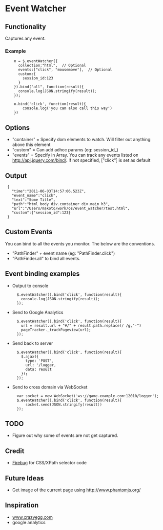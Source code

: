 # Event Watcher

## Functionality

Captures any event.

### Example

		o = $.eventWatcher({
		  collection:"html",  // Optional
		  events:["click", "mousemove"],  // Optional
		  custom:{
		    session_id:123
		  }
		}).bind("all", function(result){
		  console.log(JSON.stringify(result));
		});

		o.bind('click', function(result){
			console.log('you can also call this way')
		})

## Options

- "container" = Specify dom elements to watch. Will filter out anything above this element
- "custom" = Can add adhoc params (eg: session_id_)
- "events" = Specify in Array. You can track any events listed on http://api.jquery.com/bind/. If not specified, ["click"] is set as default

## Output

	 {
	   "time":"2011-06-03T14:57:06.523Z",
	   "event_name":"click",
	   "text":"Some Title",
	   "path":"html body div.container div.main h3",
	   "url":"/Users/makoto/work/os/event_watcher/test.html",
	   "custom":{"session_id":123}
	 }

## Custom Events

You can bind to all the events you monitor. The below are the conventions.

- "PathFinder" + event name (eg: "PathFinder.click")
- "PathFinder.all" to bind all events.

## Event binding examples

- Output to console

		$.eventWatcher().bind('click', function(result){
		  console.log(JSON.stringify(result));
		});

- Send to Google Analytics

		$.eventWatcher().bind('click', function(result){
		  url = result.url + "#/" + result.path.replace(/ /g,"-")
		  pageTracker._trackPageview(url);
		});

- Send back to server

		$.eventWatcher().bind('click', function(result){
		  $.ajax({
		    type: 'POST',
		    url: '/logger,
		    data: result
		  });
		});

- Send to cross domain via WebSocket

		var socket = new WebSocket('ws://game.example.com:12010/logger');
		$.eventWatcher().bind('click', function(result){
			socket.send(JSON.stringify(result))
		});


## TODO

- Figure out why some of events are not get captured.

## Credit

- [Firebug](http://code.google.com/p/fbug/source/browse/branches/firebug1.6/content/firebug/lib.js) for CSS/XPath selector code


## Future Ideas

- Get image of the current page using http://www.phantomjs.org/

## Inspiration

- www.crazyegg.com
- google analytics
